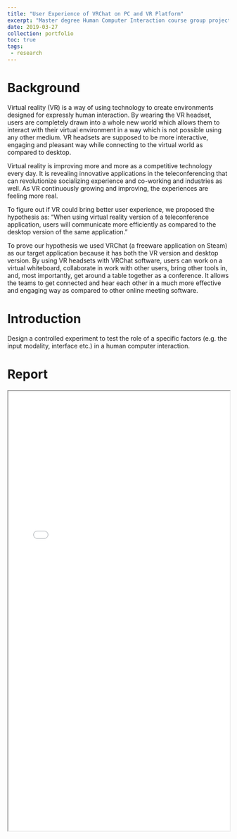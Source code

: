 ```yaml
---
title: "User Experience of VRChat on PC and VR Platform"
excerpt: "Master degree Human Computer Interaction course group project: an empirical study<br/>"
date: 2019-03-27
collection: portfolio
toc: true
tags:
 - research
---
```


Background
======
Virtual reality (VR) is a way of using technology to create environments designed for expressly human interaction. By wearing the VR headset, users are completely drawn into a whole new world which allows them to interact with their virtual environment in a way which is not possible using any other medium. VR headsets are supposed to be more interactive, engaging and pleasant way while connecting to the virtual world as compared to desktop.

Virtual reality is improving more and more as a competitive technology every day. It is revealing innovative applications in the teleconferencing that can revolutionize socializing experience and co-working and industries as well. As VR continuously growing and improving, the experiences are feeling more real. 

To figure out if VR could bring better user experience, we proposed the hypothesis as: “When using virtual reality version of a teleconference application, users will communicate more efficiently as compared to the desktop version of the same application.” 

To prove our hypothesis we used VRChat (a freeware application on Steam) as our target application because it has both the VR version and desktop version. By using VR headsets with VRChat software, users can work on a virtual whiteboard, collaborate in work with other users, bring other tools in, and, most importantly, get around a table together as a conference. It allows the teams to get connected and hear each other in a much more effective and engaging way as compared to other online meeting software.

Introduction
======
Design a controlled experiment to test the role of a specific factors (e.g. the input modality, interface etc.) in a human computer interaction.

Report
======
<iframe src="/files/User Experience of VRChat on PC and VR Platform.pdf" width="100%" height="1000"></iframe>